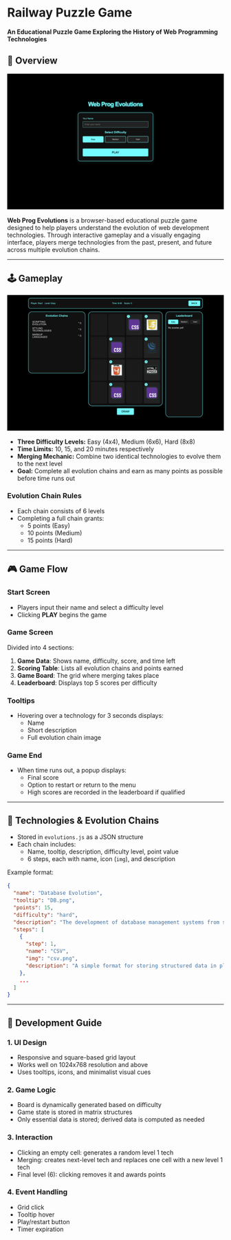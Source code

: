 # Railway Puzzle Game


**An Educational Puzzle Game Exploring the History of Web Programming Technologies**

## 📖 Overview
![alt text](starter_pack/Evolution_menu.png)

**Web Prog Evolutions** is a browser-based educational puzzle game designed to help players understand the evolution of web development technologies. Through interactive gameplay and a visually engaging interface, players merge technologies from the past, present, and future across multiple evolution chains.

---

## 🕹️ Gameplay
![alt text](starter_pack/Evolution_game_play.png)
- **Three Difficulty Levels:** Easy (4x4), Medium (6x6), Hard (8x8)
- **Time Limits:** 10, 15, and 20 minutes respectively
- **Merging Mechanic:** Combine two identical technologies to evolve them to the next level
- **Goal:** Complete all evolution chains and earn as many points as possible before time runs out

### Evolution Chain Rules

- Each chain consists of 6 levels
- Completing a full chain grants:
  - 5 points (Easy)
  - 10 points (Medium)
  - 15 points (Hard)

---

## 🎮 Game Flow

### Start Screen
- Players input their name and select a difficulty level
- Clicking **PLAY** begins the game

### Game Screen
Divided into 4 sections:
1. **Game Data**: Shows name, difficulty, score, and time left
2. **Scoring Table**: Lists all evolution chains and points earned
3. **Game Board**: The grid where merging takes place
4. **Leaderboard**: Displays top 5 scores per difficulty

### Tooltips
- Hovering over a technology for 3 seconds displays:
  - Name
  - Short description
  - Full evolution chain image

### Game End
- When time runs out, a popup displays:
  - Final score
  - Option to restart or return to the menu
  - High scores are recorded in the leaderboard if qualified

---

## 🧩 Technologies & Evolution Chains

- Stored in `evolutions.js` as a JSON structure
- Each chain includes:
  - Name, tooltip, description, difficulty level, point value
  - 6 steps, each with name, icon (`img`), and description

Example format:
```json
{
  "name": "Database Evolution",
  "tooltip": "DB.png",
  "points": 15,
  "difficulty": "hard",
  "description": "The development of database management systems from simple text storage to blockchain.",
  "steps": [
    {
      "step": 1,
      "name": "CSV",
      "img": "csv.png",
      "description": "A simple format for storing structured data in plain text."
    },
    ...
  ]
}
```

---

## 🧪 Development Guide

### 1. UI Design
- Responsive and square-based grid layout
- Works well on 1024x768 resolution and above
- Uses tooltips, icons, and minimalist visual cues

### 2. Game Logic
- Board is dynamically generated based on difficulty
- Game state is stored in matrix structures
- Only essential data is stored; derived data is computed as needed

### 3. Interaction
- Clicking an empty cell: generates a random level 1 tech
- Merging: creates next-level tech and replaces one cell with a new level 1 tech
- Final level (6): clicking removes it and awards points

### 4. Event Handling
- Grid click
- Tooltip hover
- Play/restart button
- Timer expiration


